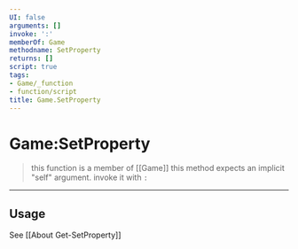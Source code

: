 ```yaml
---
UI: false
arguments: []
invoke: ':'
memberOf: Game
methodname: SetProperty
returns: []
script: true
tags:
- Game/_function
- function/script
title: Game.SetProperty
---
```

# Game:SetProperty
> this function is a member of [[Game]]
> this method expects an implicit "self" argument. invoke it with `:`
-----
## Usage
See [[About Get-SetProperty]]

